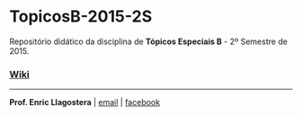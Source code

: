 # TopicosB-2015-2S

Repositório didático da disciplina de **Tópicos Especiais B** - 2º Semestre de 2015.

### [Wiki](https://github.com/puccjogos/TopicosB-2015-2S/wiki)

---
**Prof. Enric Llagostera** | [email](mailto:enricllagostera@gmail.com) | [facebook](http://www.facebook.com/enricllagostera)


